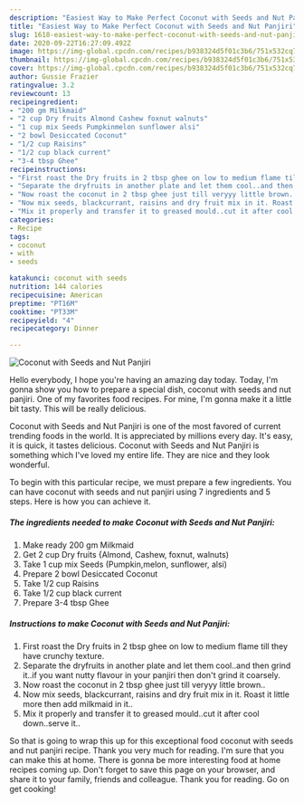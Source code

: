 ```yaml
---
description: "Easiest Way to Make Perfect Coconut with Seeds and Nut Panjiri"
title: "Easiest Way to Make Perfect Coconut with Seeds and Nut Panjiri"
slug: 1618-easiest-way-to-make-perfect-coconut-with-seeds-and-nut-panjiri
date: 2020-09-22T16:27:09.492Z
image: https://img-global.cpcdn.com/recipes/b938324d5f01c3b6/751x532cq70/coconut-with-seeds-and-nut-panjiri-recipe-main-photo.jpg
thumbnail: https://img-global.cpcdn.com/recipes/b938324d5f01c3b6/751x532cq70/coconut-with-seeds-and-nut-panjiri-recipe-main-photo.jpg
cover: https://img-global.cpcdn.com/recipes/b938324d5f01c3b6/751x532cq70/coconut-with-seeds-and-nut-panjiri-recipe-main-photo.jpg
author: Gussie Frazier
ratingvalue: 3.2
reviewcount: 13
recipeingredient:
- "200 gm Milkmaid"
- "2 cup Dry fruits Almond Cashew foxnut walnuts"
- "1 cup mix Seeds Pumpkinmelon sunflower alsi"
- "2 bowl Desiccated Coconut"
- "1/2 cup Raisins"
- "1/2 cup black current"
- "3-4 tbsp Ghee"
recipeinstructions:
- "First roast the Dry fruits in 2 tbsp ghee on low to medium flame till they have crunchy texture."
- "Separate the dryfruits in another plate and let them cool..and then grind it..if you want nutty flavour in your panjiri then don&#39;t grind it coarsely."
- "Now roast the coconut in 2 tbsp ghee just till veryyy little brown.."
- "Now mix seeds, blackcurrant, raisins and dry fruit mix in it. Roast it little more then add milkmaid in it.."
- "Mix it properly and transfer it to greased mould..cut it after cool down..serve it.."
categories:
- Recipe
tags:
- coconut
- with
- seeds

katakunci: coconut with seeds 
nutrition: 144 calories
recipecuisine: American
preptime: "PT16M"
cooktime: "PT33M"
recipeyield: "4"
recipecategory: Dinner

---
```



![Coconut with Seeds and Nut Panjiri](https://img-global.cpcdn.com/recipes/b938324d5f01c3b6/751x532cq70/coconut-with-seeds-and-nut-panjiri-recipe-main-photo.jpg)

Hello everybody, I hope you're having an amazing day today. Today, I'm gonna show you how to prepare a special dish, coconut with seeds and nut panjiri. One of my favorites food recipes. For mine, I'm gonna make it a little bit tasty. This will be really delicious.



Coconut with Seeds and Nut Panjiri is one of the most favored of current trending foods in the world. It is appreciated by millions every day. It's easy, it is quick, it tastes delicious. Coconut with Seeds and Nut Panjiri is something which I've loved my entire life. They are nice and they look wonderful.


To begin with this particular recipe, we must prepare a few ingredients. You can have coconut with seeds and nut panjiri using 7 ingredients and 5 steps. Here is how you can achieve it.

<!--inarticleads1-->

##### The ingredients needed to make Coconut with Seeds and Nut Panjiri:

1. Make ready 200 gm Milkmaid
1. Get 2 cup Dry fruits {Almond, Cashew, foxnut, walnuts)
1. Take 1 cup mix Seeds (Pumpkin,melon, sunflower, alsi)
1. Prepare 2 bowl Desiccated Coconut
1. Take 1/2 cup Raisins
1. Take 1/2 cup black current
1. Prepare 3-4 tbsp Ghee




<!--inarticleads2-->

##### Instructions to make Coconut with Seeds and Nut Panjiri:

1. First roast the Dry fruits in 2 tbsp ghee on low to medium flame till they have crunchy texture.
1. Separate the dryfruits in another plate and let them cool..and then grind it..if you want nutty flavour in your panjiri then don&#39;t grind it coarsely.
1. Now roast the coconut in 2 tbsp ghee just till veryyy little brown..
1. Now mix seeds, blackcurrant, raisins and dry fruit mix in it. Roast it little more then add milkmaid in it..
1. Mix it properly and transfer it to greased mould..cut it after cool down..serve it..




So that is going to wrap this up for this exceptional food coconut with seeds and nut panjiri recipe. Thank you very much for reading. I'm sure that you can make this at home. There is gonna be more interesting food at home recipes coming up. Don't forget to save this page on your browser, and share it to your family, friends and colleague. Thank you for reading. Go on get cooking!
